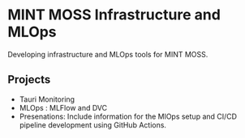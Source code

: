 # MINT MOSS Infrastructure and MLOps 

Developing infrastructure and MLOps tools for MINT MOSS.

## Projects
- Tauri Monitoring
- MLOps : MLFlow and DVC
- Presenations: Include information for the MlOps setup and CI/CD pipeline development using GitHub Actions.